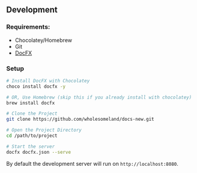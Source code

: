 ## Development

### Requirements:

- Chocolatey/Homebrew
- Git
- [DocFX](https://dotnet.github.io/docfx/index.html)

### Setup

```bash
# Install DocFX with Chocolatey
choco install docfx -y

# OR, Use Homebrew (skip this if you already install with chocolatey)
brew install docfx

# Clone the Project
git clone https://github.com/wholesomeland/docs-new.git

# Open the Project Directory
cd /path/to/project

# Start the server
docfx docfx.json --serve
```

By default the development server will run on `http://localhost:8080`.